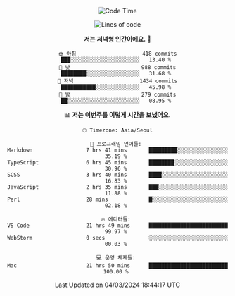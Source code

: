 <div align='center'>
 
<!--START_SECTION:waka-->
![Code Time](http://img.shields.io/badge/Code%20Time-3%2C433%20hrs%2050%20mins-blue)

![Lines of code](https://img.shields.io/badge/%EC%A0%80%EB%8A%94%20%EC%97%AC%ED%83%9C%EA%B9%8C%EC%A7%80%20-1.5%20million%20%EC%A4%84%EC%9D%98%20%EC%BD%94%EB%93%9C%EB%A5%BC%20%EC%9E%91%EC%84%B1%ED%96%88%EC%96%B4%EC%9A%94.-blue)

**저는 저녁형 인간이에요. 🦉** 

```text
🌞 아침                     418 commits         ███░░░░░░░░░░░░░░░░░░░░░░   13.40 % 
🌆 낮　                     988 commits         ████████░░░░░░░░░░░░░░░░░   31.68 % 
🌃 저녁                     1434 commits        ███████████░░░░░░░░░░░░░░   45.98 % 
🌙 밤　                     279 commits         ██░░░░░░░░░░░░░░░░░░░░░░░   08.95 % 
```


📊 **저는 이번주를 이렇게 시간을 보냈어요.** 

```text
🕑︎ Timezone: Asia/Seoul

💬 프로그래밍 언어들: 
Markdown                 7 hrs 41 mins       █████████░░░░░░░░░░░░░░░░   35.19 % 
TypeScript               6 hrs 45 mins       ████████░░░░░░░░░░░░░░░░░   30.96 % 
SCSS                     3 hrs 40 mins       ████░░░░░░░░░░░░░░░░░░░░░   16.83 % 
JavaScript               2 hrs 35 mins       ███░░░░░░░░░░░░░░░░░░░░░░   11.88 % 
Perl                     28 mins             █░░░░░░░░░░░░░░░░░░░░░░░░   02.18 % 

🔥 에디터들: 
VS Code                  21 hrs 49 mins      █████████████████████████   99.97 % 
WebStorm                 0 secs              ░░░░░░░░░░░░░░░░░░░░░░░░░   00.03 % 

💻 운영 체제들: 
Mac                      21 hrs 50 mins      █████████████████████████   100.00 % 
```


 Last Updated on 04/03/2024 18:44:17 UTC
<!--END_SECTION:waka-->
 </div>
<!---
Emewjin/Emewjin is a ✨ special ✨ repository because its `README.md` (this file) appears on your GitHub profile.
You can click the Preview link to take a look at your changes.
--->
